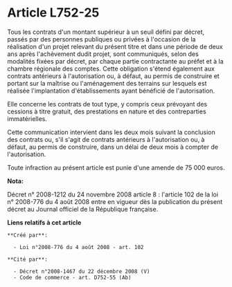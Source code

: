 # Article L752-25

Tous les contrats d'un montant supérieur à un seuil défini par décret, passés par des personnes publiques ou privées à
l'occasion de la réalisation d'un projet relevant du présent titre et dans une période de deux ans après l'achèvement dudit
projet, sont communiqués, selon des modalités fixées par décret, par chaque partie contractante au préfet et à la chambre
régionale des comptes. Cette obligation s'étend également aux contrats antérieurs à l'autorisation ou, à défaut, au permis de
construire et portant sur la maîtrise ou l'aménagement des terrains sur lesquels est réalisée l'implantation d'établissements
ayant bénéficié de l'autorisation. 

Elle concerne les contrats de tout type, y compris ceux prévoyant des cessions à titre gratuit, des prestations en nature et
des contreparties immatérielles. 

Cette communication intervient dans les deux mois suivant la conclusion des contrats ou, s'il s'agit de contrats antérieurs à
l'autorisation ou, à défaut, au permis de construire, dans un délai de deux mois à compter de l'autorisation. 

Toute infraction au présent article est punie d'une amende de 75 000 euros.

**Nota:**

Décret n° 2008-1212 du 24 novembre 2008 article 8 : l'article 102 de la loi n° 2008-776 du 4 août 2008 entre en vigueur dès
la publication du présent décret au Journal officiel de la République française.

**Liens relatifs à cet article**

	**Créé par**:

	  - Loi n°2008-776 du 4 août 2008 - art. 102

	**Cité par**:

	  - Décret n°2008-1467 du 22 décembre 2008 (V)
	  - Code de commerce - art. D752-55 (Ab)
